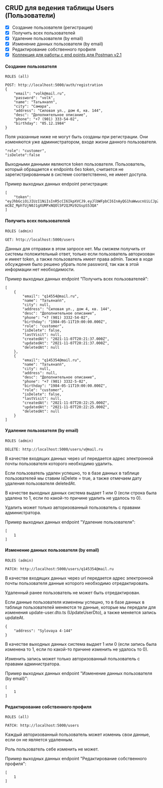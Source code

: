 ## CRUD для ведения таблицы Users (Пользователи)

- [X] Создание пользователя (регистрация)
- [X] Получить всех пользователей
- [X] Удаление пользователя (by email)
- [X] Изменение данных пользователя (by email)
- [X] Редактирование собственного профиля
- [X] [Коллекция для работы с end points для Postman v2.1](dmc.core.postman_collection.json)

#### Создание пользователя 

```
ROLES (all)

POST: http://localhost:5000/auth/registration
{
    "email": "volk@mail.ru",
    "password": "volk",
    "name": "Татьянапп",
    "city": "Самара",
    "address": "Силовая ул., дом 4, кв. 144",
    "desc": "Дополнительное описание",
    "phone": "+7 (901) 333-54-02",
    "birthday": "05.12.1984"
}
```
Поля указанные ниже не могут быть созданы при регистрации. Они изменяются уже администратором, входе жизни данного пользователя.
```
"role": "customer",
"isDelete":false
```
Выходными данными являются token пользователя. Пользователь, который обращается к endpoints без token, считается не зарегистрированным в системе соответственно, не имеет доступа.

Пример выходных данных endpoint регистрация:

```
[
    "token": "eyJhbGciOiJIUzI1NiIsInR5cCI6IkpXVCJ9.eyJlbWFpbCI6InAyQG1haWwucnUiLCJpZCI6Nywicm9sZSI6ImN1c3RvbWVyIiwiaWF0IjoxNjM2MzE3MzQ5LCJleHAiOjE2MzY0MDM3NDl9.-mCBZ_MphTUjN0J1gXUMPxNQOl5P2QJMz92GspS53QA"
]
```

#### Получить всех пользователей

```
ROLES (admin)

GET: http://localhost:5000/users
```
Данных для отправки в этом запросе нет. Мы сможем получить от системы положительный ответ, только если пользователь авторизован и имеет token, а также пользователь имеет права admin. Также в ходе обсуждения было решено убрать поле password, так как в этой информации нет необходимости.

Пример выходных данных endpoint "Получить всех пользователей":

```
[
    {
        "email": "q14554@mail.ru",
        "name": "Татьянапп",
        "city": null,
        "address": "Силовая ул., дом 4, кв. 144",
        "desc": "Дополнительное описание",
        "phone": "+7 (901) 3332-54-02",
        "birthday": "1984-05-11T19:00:00.000Z",
        "role": "customer",
        "isDelete": false,
        "lastVisit": null,
        "createdAt": "2021-11-07T20:21:37.000Z",
        "updatedAt": "2021-11-07T20:21:37.000Z",
        "deletedAt": null
    },
    {
        "email": "q145354@mail.ru",
        "name": "Татьянапп",
        "city": null,
        "address": null,
        "desc": "Дополнительное описание",
        "phone": "+7 (901) 3332-5-02",
        "birthday": "1984-05-11T19:00:00.000Z",
        "role": "customer",
        "isDelete": false,
        "lastVisit": null,
        "createdAt": "2021-11-07T20:22:25.000Z",
        "updatedAt": "2021-11-07T20:22:25.000Z",
        "deletedAt": null
    }
]
```

#### Удаление пользователя (by email)

```
ROLES (admin)

DELETE: http://localhost:5000/users/v@mail.ru
```

В качестве входящих данных через url передается адрес электронной почты пользователя которого необходимо удалить.

Если пользователь удален успешно, то в базе данных в таблице пользователей мы ставим isDelete = true, а также отмечаем дату удаления пользователя deletedAt.

В качестве выходных данных система выдает 1 или 0 (если строка была удалена то 1, если по какой-то причине удалить не удалось то 0).

Удалить может только авторизованный пользователь с правами администратора.

Пример выходных данных endpoint "Удаление пользователя":

```
[
    1
]
```

#### Изменение данных пользователя (by email)

```
ROLES (admin)

PATCH: http://localhost:5000/users/q145354@mail.ru

```

В качестве входящих данных через url передается адрес электронной почты пользователя данные которого необходимо отредактировать.

Удаленный ранее пользователь не может быть отредактирован.

Если данные пользователя изменены успешно, то в базе данных в таблице пользователей меняются те данные, которые мы передали для изменения update-user.dto.ts (UpdateUserDto), а также меняется запись updateAt.

```
{
    "address": "Sylovaya 4-144"
}
```

В качестве выходных данных система выдает 1 или 0 (если запись была изменена то 1, если по какой-то причине изменить не удалось то 0).

Изменить запись может только авторизованный пользователь с правами администратора.

Пример выходных данных endpoint "Изменение данных пользователя (by email)":
```
[
    1
]
```

#### Редактирование собственного профиля

```
ROLES (all)

PATCH: http://localhost:5000/users
```
Каждый авторизованный пользователь может измениь свои данные, если он не является удаленным.

Роль пользователь себе изменить не может.

Пример выходных данных endpoint "Редактирование собственного профиля":
```
[
    1
]
```

